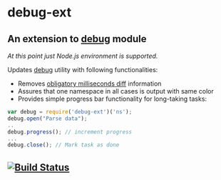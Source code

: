 # debug-ext
## An extension to [debug](https://www.npmjs.com/package/debug) module

_At this point just Node.js environment is supported._

Updates [debug](https://www.npmjs.com/package/debug) utility with following functionalities:

* Removes [obligatory milliseconds diff](https://github.com/visionmedia/debug/issues/187) information
* Assures that one namespace in all cases is output with same color
* Provides simple progress bar functionality for long-taking tasks:

```javascript
var debug = require('debug-ext')('ns');
debug.open("Parse data");
..
debug.progress(); // increment progress
...
debug.close(); // Mark task as done
```

## [![Build Status](https://travis-ci.org/medikoo/debug-ext.svg)](https://travis-ci.org/medikoo/debug-ext)
